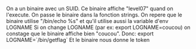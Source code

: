 On a un binaire avec un SUID.
Ce binaire affiche "level07" quand on l'execute.
On passe le binaire dans la fonction strings.
On repere que le binaire utilise "/bin/echo %s" et qu'il utilise aussi la variable d'env LOGNAME
Si on change LOGNAME (par ex: export LOGNAME=coucou) on constage que le binaire affiche bien "coucou".
Donc: export LOGNAME=\`/bin/getflag\`
Et le binaire nous donne le token
